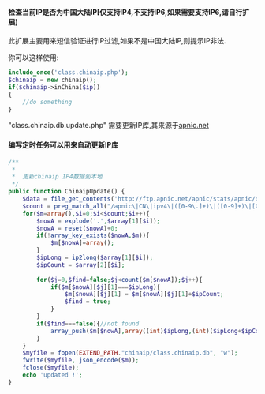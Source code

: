 #### 检查当前IP是否为中国大陆IP[仅支持IP4,不支持IP6,如果需要支持IP6,请自行扩展]
此扩展主要用来短信验证进行IP过滤,如果不是中国大陆IP,则提示IP非法.

你可以这样使用:
```php
include_once('class.chinaip.php');
$chinaip = new chinaip();
if($chinaip->inChina($ip))
{
	//do something
}
```
"class.chinaip.db.update.php" 需要更新IP库,其来源于[apnic.net](http://ftp.apnic.net/apnic/stats/apnic/delegated-apnic-latest)

#### 编写定时任务可以用来自动更新IP库
```` php
/**
 * 
 *  更新chinaip IP4数据到本地
 */
public function ChinaipUpdate() {
	$data = file_get_contents('http://ftp.apnic.net/apnic/stats/apnic/delegated-apnic-latest');
	$count = preg_match_all("/apnic\|CN\|ipv4\|([0-9\.]+)\|([0-9]+)\|[0-9]+\|a.*/",$data,$array);
	for($m=array(),$i=0;$i<$count;$i++){
		$nowA = explode('.',$array[1][$i]);
		$nowA = reset($nowA)+0;
		if(!array_key_exists($nowA,$m)){
			$m[$nowA]=array();
		}
		$ipLong = ip2long($array[1][$i]);
		$ipCount = $array[2][$i];
		
		for($j=0,$find=false;$j<count($m[$nowA]);$j++){
			if($m[$nowA][$j][1]===$ipLong){
				$m[$nowA][$j][1] = $m[$nowA][$j][1]+$ipCount;
				$find = true; 
			}
		}
		if($find===false){//not found
			array_push($m[$nowA],array((int)$ipLong,(int)($ipLong+$ipCount)));
		}
	}
	$myfile = fopen(EXTEND_PATH."chinaip/class.chinaip.db", "w");
	fwrite($myfile, json_encode($m));
	fclose($myfile);
	echo 'updated !';		
}
````


